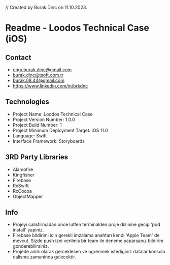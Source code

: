 //  Created by Burak Dinc on 11.10.2023.

# Readme - Loodos Technical Case (iOS)

## Contact
* engr.burak.dinc@gmail.com
* burak.dinc@tsoft.com.tr
* burak.08.44@gmail.com
* https://www.linkedin.com/in/brkdnc

## Technologies
* Project Name: Loodos Technical Case
* Project Version Number: 1.0.0
* Project Build Number: 1
* Project Minimum Deployment Target: iOS 11.0
* Language: Swift
* Interface Framework: Storyboards

## 3RD Party Libraries
* Alamofire
* Kingfisher
* Firebase
* RxSwift
* RxCocoa
* ObjectMapper

## Info
* Projeyi calistirmadan once lutfen terminalden proje dizinine gecip 'pod install' yapiniz.
* Firebase bildirimi icin gerekli imzalama anahtarı kendi 'Apple Team' de mevcut. Sizde push izni verilmis bir team ile deneme
  yaparsanız bildirim gonderebilirsiniz.
* Projede anlık olarak gerceklesen ve ogrenmek istediginiz datalar konsola calisma zamaninda gelecektir.

